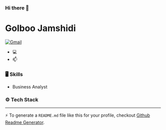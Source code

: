 ### Hi there 👋
# Golboo Jamshidi





[![Gmail](https://img.shields.io/badge/-Gmail-c14438?style=flat&logo=Gmail&logoColor=white)](mailto:Golboojamshidi@gmail.com)



- 💻 
- 📫 


### 🖥 Skills

- ‌‌‌Business Analyst
### ⚙️ Tech Stack



---
:zap: To generate a `README.md` file like this for your profile, checkout [Github Readme Generator](https://hejazizo-github-profile-readme-srcstreamlit-app-i6skm7.streamlit.app/).
